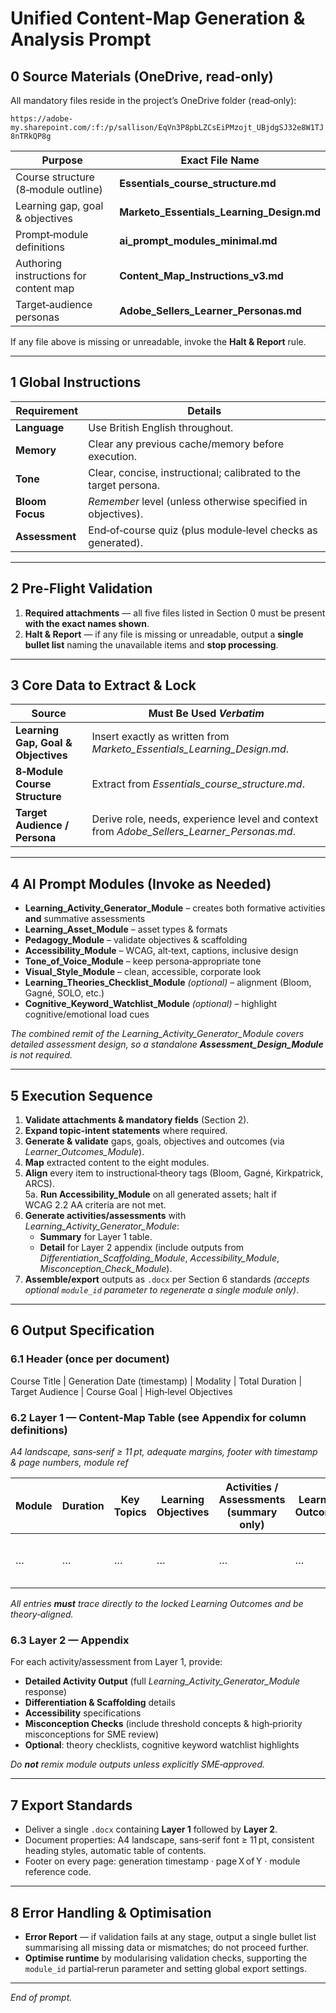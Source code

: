 # Unified Content‑Map Generation & Analysis Prompt

## 0  Source Materials (OneDrive, read‑only)

All mandatory files reside in the project’s OneDrive folder (read‑only):

`https://adobe-my.sharepoint.com/:f:/p/sallison/EqVn3P8pbLZCsEiPMzojt_UBjdgSJ32e8W1TJ8nTRkQP8g`

| Purpose                                | **Exact File Name**                       |
| -------------------------------------- | ----------------------------------------- |
| Course structure (8‑module outline)    | **Essentials_course_structure.md**        |
| Learning gap, goal & objectives        | **Marketo_Essentials_Learning_Design.md** |
| Prompt‑module definitions              | **ai_prompt_modules_minimal.md**          |
| Authoring instructions for content map | **Content_Map_Instructions_v3.md**        |
| Target‑audience personas               | **Adobe_Sellers_Learner_Personas.md**     |

If any file above is missing or unreadable, invoke the **Halt & Report** rule.

---

## 1  Global Instructions

| Requirement     | Details                                                          |
| --------------- | ---------------------------------------------------------------- |
| **Language**    | Use British English throughout.                                  |
| **Memory**      | Clear any previous cache/memory before execution.                |
| **Tone**        | Clear, concise, instructional; calibrated to the target persona. |
| **Bloom Focus** | *Remember* level (unless otherwise specified in objectives).     |
| **Assessment**  | End‑of‑course quiz (plus module‑level checks as generated).      |

---

## 2  Pre‑Flight Validation

1. **Required attachments** — all five files listed in Section 0 must be present **with the exact names shown**.  
2. **Halt & Report** — if any file is missing or unreadable, output a **single bullet list** naming the unavailable items and **stop processing**.

---

## 3  Core Data to Extract & Lock

| Source                              | Must Be Used *Verbatim*                                                                       |
| ----------------------------------- | --------------------------------------------------------------------------------------------- |
| **Learning Gap, Goal & Objectives** | Insert exactly as written from *Marketo_Essentials_Learning_Design.md*.                       |
| **8‑Module Course Structure**       | Extract from *Essentials_course_structure.md*.                                                |
| **Target Audience / Persona**       | Derive role, needs, experience level and context from *Adobe_Sellers_Learner_Personas.md*.    |

---

## 4  AI Prompt Modules (Invoke as Needed)

- **Learning_Activity_Generator_Module** – creates both formative activities **and** summative assessments  
- **Learning_Asset_Module** – asset types & formats  
- **Pedagogy_Module** – validate objectives & scaffolding  
- **Accessibility_Module** – WCAG, alt‑text, captions, inclusive design  
- **Tone_of_Voice_Module** – keep persona‑appropriate tone  
- **Visual_Style_Module** – clean, accessible, corporate look  
- **Learning_Theories_Checklist_Module** *(optional)* – alignment (Bloom, Gagné, SOLO, etc.)  
- **Cognitive_Keyword_Watchlist_Module** *(optional)* – highlight cognitive/emotional load cues  

*The combined remit of the Learning_Activity_Generator_Module covers detailed assessment design, so a standalone **Assessment_Design_Module** is not required.*

---

## 5  Execution Sequence

1. **Validate attachments & mandatory fields** (Section 2).  
2. **Expand topic‑intent statements** where required.  
3. **Generate & validate** gaps, goals, objectives and outcomes (via *Learner_Outcomes_Module*).  
4. **Map** extracted content to the eight modules.  
5. **Align** every item to instructional‑theory tags (Bloom, Gagné, Kirkpatrick, ARCS).  
5a. **Run Accessibility_Module** on all generated assets; halt if WCAG 2.2 AA criteria are not met.  
6. **Generate activities/assessments** with *Learning_Activity_Generator_Module*:  
   - **Summary** for Layer 1 table.  
   - **Detail** for Layer 2 appendix (include outputs from *Differentiation_Scaffolding_Module*, *Accessibility_Module*, *Misconception_Check_Module*).  
7. **Assemble/export** outputs as `.docx` per Section 6 standards *(accepts optional `module_id` parameter to regenerate a single module only)*.

---

## 6  Output Specification

### 6.1  Header (once per document)

Course Title | Generation Date (timestamp) | Modality | Total Duration | Target Audience | Course Goal | High‑level Objectives

### 6.2  Layer 1 — Content‑Map Table (see Appendix for column definitions)

*A4 landscape, sans‑serif ≥ 11 pt, adequate margins, footer with timestamp & page numbers, module ref*

| Module | Duration | Key Topics | Learning Objectives | Activities / Assessments (summary only) | Learning Outcomes | Instructional Alignment* |
| ------ | -------- | ---------- | ------------------- | --------------------------------------- | ----------------- | ------------------------ |
| …      | …        | …          | …                   | …                                       | …                 | Bloom / Gagné / Kirkpatrick / ARCS |

*All entries **must** trace directly to the locked Learning Outcomes and be theory‑aligned.*

### 6.3  Layer 2 — Appendix

For each activity/assessment from Layer 1, provide:

- **Detailed Activity Output** (full *Learning_Activity_Generator_Module* response)  
- **Differentiation & Scaffolding** details  
- **Accessibility** specifications  
- **Misconception Checks** (include threshold concepts & high‑priority misconceptions for SME review)  
- **Optional**: theory checklists, cognitive keyword watchlist highlights  

*Do **not** remix module outputs unless explicitly SME‑approved.*

---

## 7  Export Standards

- Deliver a single `.docx` containing **Layer 1** followed by **Layer 2**.  
- Document properties: A4 landscape, sans‑serif font ≥ 11 pt, consistent heading styles, automatic table of contents.  
- Footer on every page: generation timestamp · page X of Y · module reference code.

---

## 8  Error Handling & Optimisation

- **Error Report** — if validation fails at any stage, output a single bullet list summarising all missing data or mismatches; do not proceed further.  
- **Optimise runtime** by modularising validation checks, supporting the `module_id` partial‑rerun parameter and setting global export settings.

---

*End of prompt.*